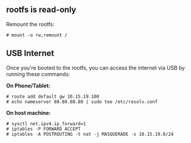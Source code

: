 ## rootfs is read-only
Remount the rootfs:
```
# mount -o rw,remount /
```

## USB Internet

Once you're booted to the rootfs, you can access the internet via USB by running these commands:

**On Phone/Tablet:**
```
# route add default gw 10.15.19.100
# echo nameserver 80.80.80.80 | sudo tee /etc/resolv.conf
```

**On host machine:**
```
# sysctl net.ipv4.ip_forward=1
# iptables -P FORWARD ACCEPT
# iptables -A POSTROUTING -t nat -j MASQUERADE -s 10.15.19.0/24
```
